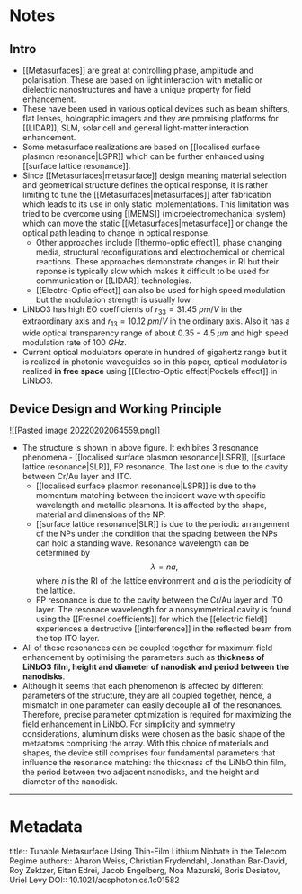 # Notes
## Intro
- [[Metasurfaces]] are great at controlling phase, amplitude and polarisation. These are based on light interaction with metallic or dielectric nanostructures and have a unique property for field enhancement.
- These have been used in various optical devices such as beam shifters, flat lenses, holographic imagers and they are promising platforms for [[LIDAR]], SLM, solar cell and general light-matter interaction enhancement.
- Some metasurface realizations are based on [[localised surface plasmon resonance|LSPR]] which can be further enhanced using [[surface lattice resonance]].
- Since [[Metasurfaces|metasurface]] design meaning material selection and geometrical structure defines the optical response, it is rather limiting to tune the [[Metasurfaces|metasurfaces]] after fabrication which leads to its use in only static implementations. This limitation was tried to be overcome using [[MEMS]] (microelectromechanical system) which can move the static [[Metasurfaces|metasurface]] or change the optical path leading to change in optical response. 
	- Other approaches include [[thermo-optic effect]], phase changing media, structural reconfigurations and electrochemical or chemical reactions. These approaches demonstrate changes in RI but their reponse is typically slow which makes it difficult to be used for communication or [[LIDAR]] technologies.
	- [[Electro-Optic effect]] can also be used for high speed modulation but the modulation strength is usually low. 
- LiNbO3 has high EO coefficients of $r_{33} = 31.45\ pm/V$ in the extraordinary axis and $r_{13} = 10.12\ pm/V$ in the ordinary axis. Also it has a wide optical transparency range of about $0.35 - 4.5\ \mu m$ and high speed modulation rate of $100\ GHz$. 
- Current optical modulators operate in hundred of gigahertz range but it is realized in photonic waveguides so in this paper, optical modulator is realized **in free space** using [[Electro-Optic effect|Pockels effect]] in LiNbO3.

## Device Design and Working Principle
![[Pasted image 20220202064559.png]]

- The structure is shown in above figure. It exhibites 3 resonance phenomena - [[localised surface plasmon resonance|LSPR]], [[surface lattice resonance|SLR]], FP resonance. The last one is due to the cavity between Cr/Au layer and ITO. 
	- [[localised surface plasmon resonance|LSPR]] is due to the momentum matching between the incident wave with specific wavelength and metallic plasmons. It is affected by the shape, material and dimensions of the NP.
	- [[surface lattice resonance|SLR]] is due to the periodic arrangement of the NPs under the condition that the spacing between the NPs can hold a standing wave. Resonance wavelength can be determined by $$\lambda = na,$$where $n$ is the RI of the lattice environment and $a$ is the periodicity of the lattice.
	- FP resonance is due to the cavity between the Cr/Au layer and ITO layer. The resonace wavelength for a nonsymmetrical cavity is found using the [[Fresnel coefficients]] for which the [[electric field]] experiences a destructive [[interference]] in the reflected beam from the top ITO layer.
- All of these resonances can be coupled together for maximum field enhancement by optimising the parameters such as **thickness of LiNbO3 film, height and diameter of nanodisk and period between the nanodisks**.
- Although it seems that each phenomenon is affected by different parameters of the structure, they are all coupled together, hence, a mismatch in one parameter can easily decouple all of the resonances. Therefore, precise parameter optimization is required for maximizing the field enhancement in LiNbO. For simplicity and symmetry considerations, aluminum disks were chosen as the basic shape of the metaatoms comprising the array. With this choice of materials and shapes, the device still comprises four fundamental parameters that influence the resonance matching: the thickness of the LiNbO thin film, the period between two adjacent nanodisks, and the height and diameter of the nanodisk.










---

# Metadata
title:: Tunable Metasurface Using Thin-Film Lithium Niobate in the Telecom Regime
authors:: Aharon Weiss, Christian Frydendahl, Jonathan Bar-David, Roy Zektzer, Eitan Edrei, Jacob Engelberg, Noa Mazurski, Boris Desiatov, Uriel Levy
DOI:: 10.1021/acsphotonics.1c01582